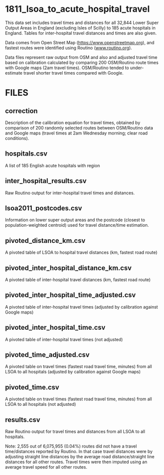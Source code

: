 # 1811_lsoa_to_acute_hospital_travel

This data set includes travel times and distances for all 32,844 Lower Super Output Areas in England (excluding Isles of Scilly) to 185 acute hospitals in England. Tables for inter-hospital travel distances and times are also given.

Data comes from Open Street Map (https://www.openstreetmap.org), and fastest routes were identified using Routino (www.routino.org).

Data files represent raw output from OSM and also and adjusted travel time based on calibration calculated by comparing 200 OSM/Routino route times with Google maps (2am travel times). OSM/Routino tended to under-estimate travel shorter travel times compared with Google.

FILES
=====

correction
----------
Description of the calibration equation for travel times, obtained by comparison of 200 randomly selected routes between OSM/Routino data and Google maps (travel times at 2am Wednesday morning; clear road conditions). 


hospitals.csv
-------------
A list of 185 English acute hospitals with region


inter_hospital_results.csv
--------------------------
Raw Routino output for inter-hospital travel times and distances.


lsoa2011_postcodes.csv
----------------------
Information on lower super output areas and the postcode (closest to population-weighted centroid) used for travel distance/time estimation.


pivoted_distance_km.csv
-----------------------
A pivoted table of LSOA to hospital travel distances (km, fastest road route)


pivoted_inter_hospital_distance_km.csv
---------------------------------------

A pivoted table of inter-hospital travel distances (km, fastest road route)


pivoted_inter_hospital_time_adjusted.csv
----------------------------------------
A pivoted table of inter-hospital travel times (adjusted by calibration against Google maps)


pivoted_inter_hospital_time.csv
-------------------------------
A pivoted table of inter-hospital travel times (not adjusted)


pivoted_time_adjusted.csv
-------------------------
A pivoted table on travel times (fastest road travel time, minutes) from all LSOA to all hospitals (adjusted by calibration against Google maps)


pivoted_time.csv
----------------
A pivoted table on travel times (fastest road travel time, minutes) from all LSOA to all hospitals (not adjusted)


results.csv
-----------
Raw Routino output for travel times and distances from all LSOA to all hospitals.


Note: 2,555 out of 6,075,955 (0.04%) routes did not have a travel time/distances reported by Routino. In that case travel distances were by adjusting straight line distances by the average road distance/straight line distances for all other routes. Travel times were then imputed using an average travel speed for all other routes. 


